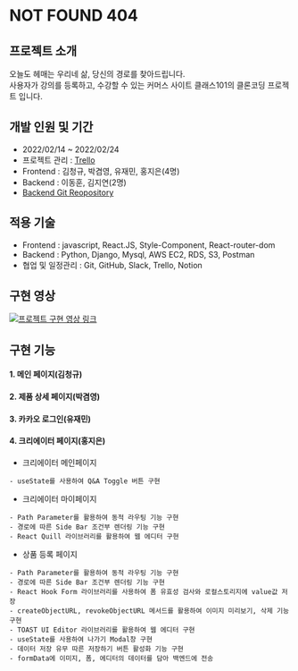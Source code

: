 # NOT FOUND 404

## 프로젝트 소개

오늘도 헤매는 우리네 삶, 당신의 경로를 찾아드립니다.<br/>
사용자가 강의를 등록하고, 수강할 수 있는 커머스 사이트 클래스101의 클론코딩 프로젝트 입니다.

## 개발 인원 및 기간

- 2022/02/14 ~ 2022/02/24
- 프로젝트 관리 : <a href="https://trello.com/b/Iqq0xaKi/notfound-404">Trello</a>
- Frontend : 김청규, 박겸영, 유재민, 홍지은(4명)
- Backend : 이동훈, 김지연(2명)
- <a href="https://github.com/wecode-bootcamp-korea/29-2nd-NOT-FOUND-404-backend">Backend Git Reopository</a>

## 적용 기술

- Frontend : javascript, React.JS, Style-Component, React-router-dom
- Backend : Python, Django, Mysql, AWS EC2, RDS, S3, Postman
- 협업 및 일정관리 : Git, GitHub, Slack, Trello, Notion

## 구현 영상

[![프로젝트 구현 영상 링크](https://i.ytimg.com/vi/1-TFrYodciI/original.jpg)](https://youtu.be/1-TFrYodciI)

## 구현 기능

#### 1. 메인 페이지(김청규)

#### 2. 제품 상세 페이지(박겸영)

#### 3. 카카오 로그인(유재민)

#### 4. 크리에이터 페이지(홍지은)

- 크리에이터 메인페이지
```
- useState를 사용하여 Q&A Toggle 버튼 구현
```
- 크리에이터 마이페이지
```
- Path Parameter를 활용하여 동적 라우팅 기능 구현
- 경로에 따른 Side Bar 조건부 렌더링 기능 구현
- React Quill 라이브러리를 활용하여 웹 에디터 구현
```
- 상품 등록 페이지
```
- Path Parameter를 활용하여 동적 라우팅 기능 구현
- 경로에 따른 Side Bar 조건부 렌더링 기능 구현
- React Hook Form 라이브러리를 사용하여 폼 유효성 검사와 로컬스토리지에 value값 저장
- createObjectURL, revokeObjectURL 메서드를 활용하여 이미지 미리보기, 삭제 기능 구현
- TOAST UI Editor 라이브러리를 활용하여 웹 에디터 구현
- useState를 사용하여 나가기 Modal창 구현
- 데이터 저장 유무 따른 저장하기 버튼 활성화 기능 구현
- formData에 이미지, 폼, 에디터의 데이터를 담아 백엔드에 전송
```

